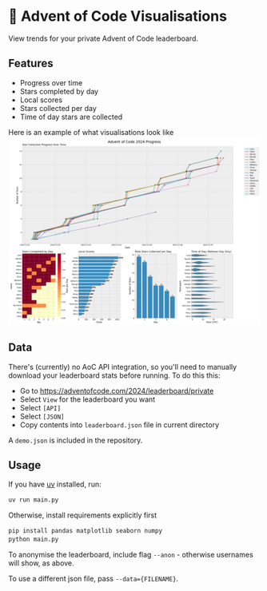 # 🎄 Advent of Code Visualisations

View trends for your private Advent of Code leaderboard.

## Features

- Progress over time
- Stars completed by day
- Local scores
- Stars collected per day
- Time of day stars are collected

Here is an example of what visualisations look like
![](example.png)

## Data

There's (currently) no AoC API integration, so you'll need to manually download your leaderboard stats before running.
To do this this:
- Go to https://adventofcode.com/2024/leaderboard/private
- Select `View` for the leaderboard you want
- Select `[API]`
- Select `[JSON]`
- Copy contents into `leaderboard.json` file in current directory

A `demo.json` is included in the repository.

## Usage

If you have [uv](https://github.com/astral-sh/uv) installed, run:
```bash
uv run main.py
```

Otherwise, install requirements explicitly first
```bash
pip install pandas matplotlib seaborn numpy
python main.py
```

To anonymise the leaderboard, include flag `--anon` - otherwise usernames will show, as above.

To use a different json file, pass `--data={FILENAME}`.
